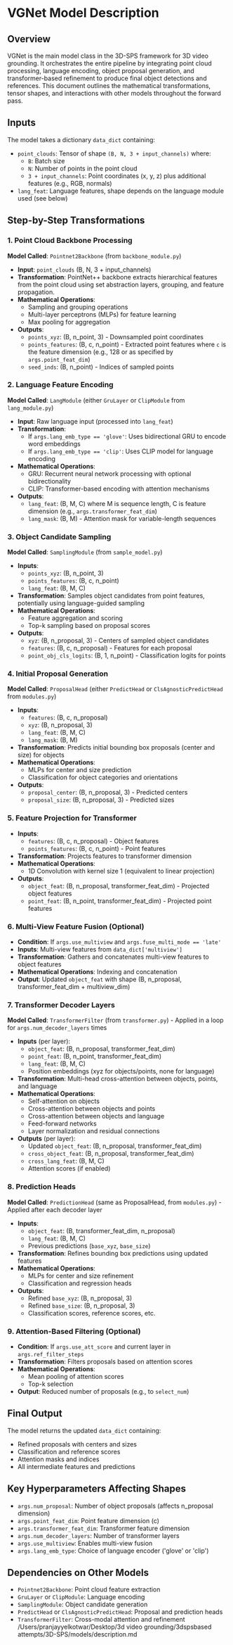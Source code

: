 # VGNet Model Description

## Overview
VGNet is the main model class in the 3D-SPS framework for 3D video grounding. It orchestrates the entire pipeline by integrating point cloud processing, language encoding, object proposal generation, and transformer-based refinement to produce final object detections and references. This document outlines the mathematical transformations, tensor shapes, and interactions with other models throughout the forward pass.

## Inputs
The model takes a dictionary `data_dict` containing:
- `point_clouds`: Tensor of shape `(B, N, 3 + input_channels)` where:
  - `B`: Batch size
  - `N`: Number of points in the point cloud
  - `3 + input_channels`: Point coordinates (x, y, z) plus additional features (e.g., RGB, normals)
- `lang_feat`: Language features, shape depends on the language module used (see below)

## Step-by-Step Transformations

### 1. Point Cloud Backbone Processing
**Model Called**: `Pointnet2Backbone` (from `backbone_module.py`)
- **Input**: `point_clouds` (B, N, 3 + input_channels)
- **Transformation**: PointNet++ backbone extracts hierarchical features from the point cloud using set abstraction layers, grouping, and feature propagation.
- **Mathematical Operations**: 
  - Sampling and grouping operations
  - Multi-layer perceptrons (MLPs) for feature learning
  - Max pooling for aggregation
- **Outputs**:
  - `points_xyz`: (B, n_point, 3) - Downsampled point coordinates
  - `points_features`: (B, c, n_point) - Extracted point features where `c` is the feature dimension (e.g., 128 or as specified by `args.point_feat_dim`)
  - `seed_inds`: (B, n_point) - Indices of sampled points

### 2. Language Feature Encoding
**Model Called**: `LangModule` (either `GruLayer` or `ClipModule` from `lang_module.py`)
- **Input**: Raw language input (processed into `lang_feat`)
- **Transformation**:
  - If `args.lang_emb_type == 'glove'`: Uses bidirectional GRU to encode word embeddings
  - If `args.lang_emb_type == 'clip'`: Uses CLIP model for language encoding
- **Mathematical Operations**:
  - GRU: Recurrent neural network processing with optional bidirectionality
  - CLIP: Transformer-based encoding with attention mechanisms
- **Outputs**:
  - `lang_feat`: (B, M, C) where M is sequence length, C is feature dimension (e.g., `args.transformer_feat_dim`)
  - `lang_mask`: (B, M) - Attention mask for variable-length sequences

### 3. Object Candidate Sampling
**Model Called**: `SamplingModule` (from `sample_model.py`)
- **Inputs**: 
  - `points_xyz`: (B, n_point, 3)
  - `points_features`: (B, c, n_point)
  - `lang_feat`: (B, M, C)
- **Transformation**: Samples object candidates from point features, potentially using language-guided sampling
- **Mathematical Operations**: 
  - Feature aggregation and scoring
  - Top-k sampling based on proposal scores
- **Outputs**:
  - `xyz`: (B, n_proposal, 3) - Centers of sampled object candidates
  - `features`: (B, c, n_proposal) - Features for each proposal
  - `point_obj_cls_logits`: (B, 1, n_point) - Classification logits for points

### 4. Initial Proposal Generation
**Model Called**: `ProposalHead` (either `PredictHead` or `ClsAgnosticPredictHead` from `modules.py`)
- **Inputs**:
  - `features`: (B, c, n_proposal)
  - `xyz`: (B, n_proposal, 3)
  - `lang_feat`: (B, M, C)
  - `lang_mask`: (B, M)
- **Transformation**: Predicts initial bounding box proposals (center and size) for objects
- **Mathematical Operations**:
  - MLPs for center and size prediction
  - Classification for object categories and orientations
- **Outputs**:
  - `proposal_center`: (B, n_proposal, 3) - Predicted centers
  - `proposal_size`: (B, n_proposal, 3) - Predicted sizes

### 5. Feature Projection for Transformer
- **Inputs**:
  - `features`: (B, c, n_proposal) - Object features
  - `points_features`: (B, c, n_point) - Point features
- **Transformation**: Projects features to transformer dimension
- **Mathematical Operations**:
  - 1D Convolution with kernel size 1 (equivalent to linear projection)
- **Outputs**:
  - `object_feat`: (B, n_proposal, transformer_feat_dim) - Projected object features
  - `point_feat`: (B, n_point, transformer_feat_dim) - Projected point features

### 6. Multi-View Feature Fusion (Optional)
- **Condition**: If `args.use_multiview` and `args.fuse_multi_mode == 'late'`
- **Inputs**: Multi-view features from `data_dict['multiview']`
- **Transformation**: Gathers and concatenates multi-view features to object features
- **Mathematical Operations**: Indexing and concatenation
- **Output**: Updated `object_feat` with shape (B, n_proposal, transformer_feat_dim + multiview_dim)

### 7. Transformer Decoder Layers
**Model Called**: `TransformerFilter` (from `transformer.py`) - Applied in a loop for `args.num_decoder_layers` times
- **Inputs** (per layer):
  - `object_feat`: (B, n_proposal, transformer_feat_dim)
  - `point_feat`: (B, n_point, transformer_feat_dim)
  - `lang_feat`: (B, M, C)
  - Position embeddings (xyz for objects/points, none for language)
- **Transformation**: Multi-head cross-attention between objects, points, and language
- **Mathematical Operations**:
  - Self-attention on objects
  - Cross-attention between objects and points
  - Cross-attention between objects and language
  - Feed-forward networks
  - Layer normalization and residual connections
- **Outputs** (per layer):
  - Updated `object_feat`: (B, n_proposal, transformer_feat_dim)
  - `cross_object_feat`: (B, n_proposal, transformer_feat_dim)
  - `cross_lang_feat`: (B, M, C)
  - Attention scores (if enabled)

### 8. Prediction Heads
**Model Called**: `PredictionHead` (same as ProposalHead, from `modules.py`) - Applied after each decoder layer
- **Inputs**:
  - `object_feat`: (B, transformer_feat_dim, n_proposal)
  - `lang_feat`: (B, M, C)
  - Previous predictions (`base_xyz`, `base_size`)
- **Transformation**: Refines bounding box predictions using updated features
- **Mathematical Operations**:
  - MLPs for center and size refinement
  - Classification and regression heads
- **Outputs**:
  - Refined `base_xyz`: (B, n_proposal, 3)
  - Refined `base_size`: (B, n_proposal, 3)
  - Classification scores, reference scores, etc.

### 9. Attention-Based Filtering (Optional)
- **Condition**: If `args.use_att_score` and current layer in `args.ref_filter_steps`
- **Transformation**: Filters proposals based on attention scores
- **Mathematical Operations**:
  - Mean pooling of attention scores
  - Top-k selection
- **Output**: Reduced number of proposals (e.g., to `select_num`)

## Final Output
The model returns the updated `data_dict` containing:
- Refined proposals with centers and sizes
- Classification and reference scores
- Attention masks and indices
- All intermediate features and predictions

## Key Hyperparameters Affecting Shapes
- `args.num_proposal`: Number of object proposals (affects n_proposal dimension)
- `args.point_feat_dim`: Point feature dimension (c)
- `args.transformer_feat_dim`: Transformer feature dimension
- `args.num_decoder_layers`: Number of transformer layers
- `args.use_multiview`: Enables multi-view fusion
- `args.lang_emb_type`: Choice of language encoder ('glove' or 'clip')

## Dependencies on Other Models
- `Pointnet2Backbone`: Point cloud feature extraction
- `GruLayer` or `ClipModule`: Language encoding
- `SamplingModule`: Object candidate generation
- `PredictHead` or `ClsAgnosticPredictHead`: Proposal and prediction heads
- `TransformerFilter`: Cross-modal attention and refinement</content>
<parameter name="filePath">/Users/pranjayyelkotwar/Desktop/3d video grounding/3dspsbased attempts/3D-SPS/models/description.md
